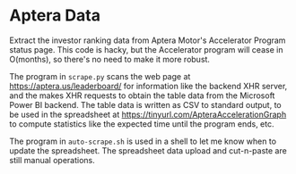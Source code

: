 # Aptera Data

Extract the investor ranking data from Aptera Motor's Accelerator
Program status page.  This code is hacky, but the Accelerator program
will cease in O(months), so there's no need to make it more robust.

The program in `scrape.py` scans the web page at
<https://aptera.us/leaderboard/> for information like the backend XHR
server, and the makes XHR requests to obtain the table data from the
Microsoft Power BI backend.  The table data is written as CSV to
standard output, to be used in the spreadsheet at
<https://tinyurl.com/ApteraAccelerationGraph> to compute statistics
like the expected time until the program ends, etc.

The program in `auto-scrape.sh` is used in a shell to let me know when
to update the spreadsheet.  The spreadsheet data upload and
cut-n-paste are still manual operations.
